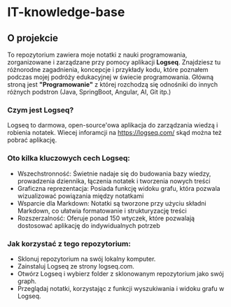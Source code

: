 # IT-knowledge-base

## O projekcie

To repozytorium zawiera moje notatki z nauki programowania, zorganizowane i zarządzane przy pomocy aplikacji **Logseq**. 
Znajdziesz tu różnorodne zagadnienia, koncepcje i przykłady kodu, które poznałem podczas mojej podróży edukacyjnej w świecie programowania. 
Główną stroną jest **"Programowanie"** z której rozchodzą się odnośniki do innych różnych podstron (Java, SpringBoot, Angular, AI, Git itp.)

### Czym jest Logseq? 
Logseq to darmowa, open-source'owa aplikacja do zarządzania wiedzą i robienia notatek. Wiecej inforamcji na https://logseq.com/ skąd można też pobrać aplikację.

### Oto kilka kluczowych cech Logseq:

- Wszechstronność: Świetnie nadaje się do budowania bazy wiedzy, prowadzenia dziennika, łączenia notatek i tworzenia nowych treści
- Graficzna reprezentacja: Posiada funkcję widoku grafu, która pozwala wizualizować powiązania między notatkami
- Wsparcie dla Markdown: Notatki są tworzone przy użyciu składni Markdown, co ułatwia formatowanie i strukturyzację treści
- Rozszerzalność: Oferuje ponad 150 wtyczek, które pozwalają dostosować aplikację do indywidualnych potrzeb

### Jak korzystać z tego repozytorium:

- Sklonuj repozytorium na swój lokalny komputer.
- Zainstaluj Logseq ze strony logseq.com.
- Otwórz Logseq i wybierz folder z sklonowanym repozytorium jako swój graph.
- Przeglądaj notatki, korzystając z funkcji wyszukiwania i widoku grafu w Logseq.
